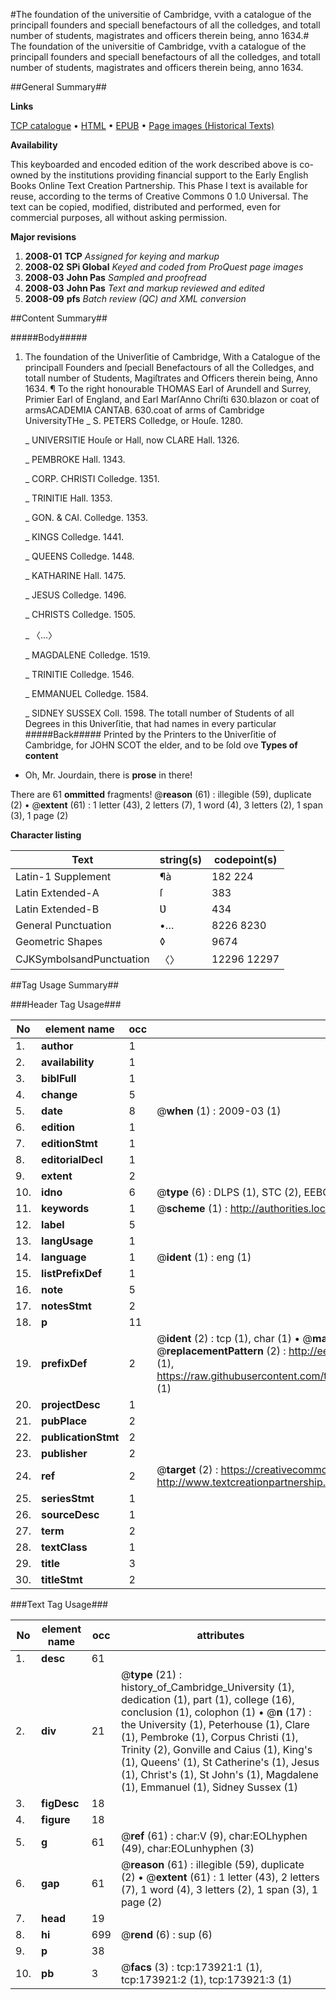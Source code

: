 #The foundation of the universitie of Cambridge, vvith a catalogue of the principall founders and speciall benefactours of all the colledges, and totall number of students, magistrates and officers therein being, anno 1634.#
The foundation of the universitie of Cambridge, vvith a catalogue of the principall founders and speciall benefactours of all the colledges, and totall number of students, magistrates and officers therein being, anno 1634.

##General Summary##

**Links**

[TCP catalogue](http://www.ota.ox.ac.uk/tcp/)  • 
[HTML](http://tei.it.ox.ac.uk/tcp/Texts-HTML/free/B01/B01015.html)  • 
[EPUB](http://tei.it.ox.ac.uk/tcp/Texts-EPUB/free/B01/B01015.epub) • 
[Page images (Historical Texts)](https://data.historicaltexts.jisc.ac.uk/view?pubId=eebo-52633103e&pageId=eebo-52633103e-173921-1)

**Availability**

This keyboarded and encoded edition of the
	       work described above is co-owned by the institutions
	       providing financial support to the Early English Books
	       Online Text Creation Partnership. This Phase I text is
	       available for reuse, according to the terms of Creative
	       Commons 0 1.0 Universal. The text can be copied,
	       modified, distributed and performed, even for
	       commercial purposes, all without asking permission.

**Major revisions**

1. __2008-01__ __TCP__ *Assigned for keying and markup*
1. __2008-02__ __SPi Global__ *Keyed and coded from ProQuest page images*
1. __2008-03__ __John Pas__ *Sampled and proofread*
1. __2008-03__ __John Pas__ *Text and markup reviewed and edited*
1. __2008-09__ __pfs__ *Batch review (QC) and XML conversion*

##Content Summary##

#####Body#####

1. The foundation of the Univerſitie of Cambridge, With a Catalogue of the principall Founders and ſpeciall Benefactours of all the Colledges, and totall number of Students, Magiſtrates and Officers therein being, Anno 1634.
¶ To the right honourable THOMAS Earl of Arundell and Surrey, Primier Earl of England, and Earl MarſAnno Chriſti 630.blazon or coat of armsACADEMIA CANTAB. 630.coat of arms of Cambridge UniversityTHe 
    _ S. PETERS Colledge, or Houſe. 1280.

    _ UNIVERSITIE Houſe or Hall, now CLARE Hall. 1326.

    _ PEMBROKE Hall. 1343.

    _ CORP. CHRISTI Colledge. 1351.

    _ TRINITIE Hall. 1353. 

    _ GON. & CAI. Colledge. 1353.

    _ KINGS Colledge. 1441.

    _ QUEENS Colledge. 1448.

    _ KATHARINE Hall. 1475.

    _ JESUS Colledge. 1496.

    _ CHRISTS Colledge. 1505.

    _ 〈…〉

    _ MAGDALENE Colledge. 1519.

    _ TRINITIE Colledge. 1546.

    _ EMMANUEL Colledge. 1584.

    _ SIDNEY SUSSEX Coll. 1598.
The totall number of Students of all Degrees in this Ʋniverſitie, that had names in every particular
#####Back#####
Printed by the Printers to the Ʋniverſitie of Cambridge, for JOHN SCOT the elder, and to be ſold ove
**Types of content**

  * Oh, Mr. Jourdain, there is **prose** in there!

There are 61 **ommitted** fragments! 
 @__reason__ (61) : illegible (59), duplicate (2)  •  @__extent__ (61) : 1 letter (43), 2 letters (7), 1 word (4), 3 letters (2), 1 span (3), 1 page (2)

**Character listing**


|Text|string(s)|codepoint(s)|
|---|---|---|
|Latin-1 Supplement|¶à|182 224|
|Latin Extended-A|ſ|383|
|Latin Extended-B|Ʋ|434|
|General Punctuation|•…|8226 8230|
|Geometric Shapes|◊|9674|
|CJKSymbolsandPunctuation|〈〉|12296 12297|

##Tag Usage Summary##

###Header Tag Usage###

|No|element name|occ|attributes|
|---|---|---|---|
|1.|__author__|1||
|2.|__availability__|1||
|3.|__biblFull__|1||
|4.|__change__|5||
|5.|__date__|8| @__when__ (1) : 2009-03 (1)|
|6.|__edition__|1||
|7.|__editionStmt__|1||
|8.|__editorialDecl__|1||
|9.|__extent__|2||
|10.|__idno__|6| @__type__ (6) : DLPS (1), STC (2), EEBO-CITATION (1), OCLC (1), VID (1)|
|11.|__keywords__|1| @__scheme__ (1) : http://authorities.loc.gov/ (1)|
|12.|__label__|5||
|13.|__langUsage__|1||
|14.|__language__|1| @__ident__ (1) : eng (1)|
|15.|__listPrefixDef__|1||
|16.|__note__|5||
|17.|__notesStmt__|2||
|18.|__p__|11||
|19.|__prefixDef__|2| @__ident__ (2) : tcp (1), char (1)  •  @__matchPattern__ (2) : ([0-9\-]+):([0-9IVX]+) (1), (.+) (1)  •  @__replacementPattern__ (2) : http://eebo.chadwyck.com/downloadtiff?vid=$1&page=$2 (1), https://raw.githubusercontent.com/textcreationpartnership/Texts/master/tcpchars.xml#$1 (1)|
|20.|__projectDesc__|1||
|21.|__pubPlace__|2||
|22.|__publicationStmt__|2||
|23.|__publisher__|2||
|24.|__ref__|2| @__target__ (2) : https://creativecommons.org/publicdomain/zero/1.0/ (1), http://www.textcreationpartnership.org/docs/. (1)|
|25.|__seriesStmt__|1||
|26.|__sourceDesc__|1||
|27.|__term__|2||
|28.|__textClass__|1||
|29.|__title__|3||
|30.|__titleStmt__|2||


###Text Tag Usage###

|No|element name|occ|attributes|
|---|---|---|---|
|1.|__desc__|61||
|2.|__div__|21| @__type__ (21) : history_of_Cambridge_University (1), dedication (1), part (1), college (16), conclusion (1), colophon (1)  •  @__n__ (17) : the University (1), Peterhouse (1), Clare (1), Pembroke (1), Corpus Christi (1), Trinity (2), Gonville and Caius (1), King's (1), Queens' (1), St Catherine's (1), Jesus (1), Christ's (1), St John's (1), Magdalene (1), Emmanuel (1), Sidney Sussex (1)|
|3.|__figDesc__|18||
|4.|__figure__|18||
|5.|__g__|61| @__ref__ (61) : char:V (9), char:EOLhyphen (49), char:EOLunhyphen (3)|
|6.|__gap__|61| @__reason__ (61) : illegible (59), duplicate (2)  •  @__extent__ (61) : 1 letter (43), 2 letters (7), 1 word (4), 3 letters (2), 1 span (3), 1 page (2)|
|7.|__head__|19||
|8.|__hi__|699| @__rend__ (6) : sup (6)|
|9.|__p__|38||
|10.|__pb__|3| @__facs__ (3) : tcp:173921:1 (1), tcp:173921:2 (1), tcp:173921:3 (1)|
